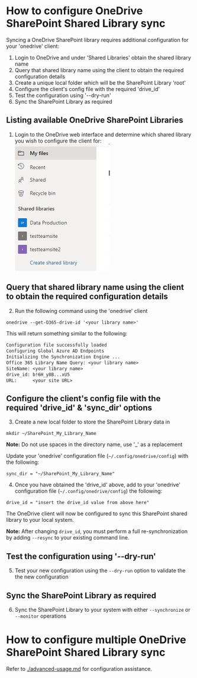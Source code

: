 # How to configure OneDrive SharePoint Shared Library sync
Syncing a OneDrive SharePoint library requires additional configuration for your 'onedrive' client:
1.  Login to OneDrive and under 'Shared Libraries' obtain the shared library name
2.  Query that shared library name using the client to obtain the required configuration details
3.  Create a unique local folder which will be the SharePoint Library 'root'
4.  Configure the client's config file with the required 'drive_id'
5.  Test the configuration using '--dry-run'
6.  Sync the SharePoint Library as required

## Listing available OneDrive SharePoint Libraries
1.  Login to the OneDrive web interface and determine which shared library you wish to configure the client for:
![shared_libraries](./images/SharedLibraries.jpg)

## Query that shared library name using the client to obtain the required configuration details
2.  Run the following command using the 'onedrive' client
```text
onedrive --get-O365-drive-id '<your library name>'
```
This will return something similar to the following:
```text
Configuration file successfully loaded
Configuring Global Azure AD Endpoints
Initializing the Synchronization Engine ...
Office 365 Library Name Query: <your library name>
SiteName: <your library name>
drive_id: b!6H_y8B...xU5
URL:      <your site URL>
```

## Configure the client's config file with the required 'drive_id' & 'sync_dir' options
3.  Create a new local folder to store the SharePoint Library data in
```text
mkdir ~/SharePoint_My_Library_Name
```

**Note:** Do not use spaces in the directory name, use '_' as a replacement

Update your 'onedrive' configuration file (`~/.config/onedrive/config`) with the following:
```text
sync_dir = "~/SharePoint_My_Library_Name"
```

4.  Once you have obtained the 'drive_id' above, add to your 'onedrive' configuration file (`~/.config/onedrive/config`) the following:
```text
drive_id = "insert the drive_id value from above here"
```
The OneDrive client will now be configured to sync this SharePoint shared library to your local system.

**Note:** After changing `drive_id`, you must perform a full re-synchronization by adding `--resync` to your existing command line.

## Test the configuration using '--dry-run'
5.  Test your new configuration using the `--dry-run` option to validate the the new configuration

## Sync the SharePoint Library as required
6.  Sync the SharePoint Library to your system with either `--synchronize` or `--monitor` operations


# How to configure multiple OneDrive SharePoint Shared Library sync
Refer to [./advanced-usage.md](advanced-usage.md) for configuration assistance.
